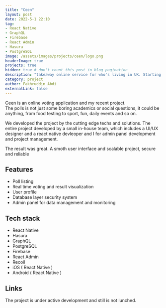 ```yaml
---
title: "Ceen"
layout: post
date: 2022-5-1 22:10
tag: 
- React Native
- GraphQL
- Firebase
- React Admin
- Hasura
- PostgreSQL
image: /assets/images/projects/ceen/logo.png
headerImage: true
projects: true
hidden: true # don't count this post in blog pagination
description: "takeaway online service for who's living in UK. Starting from leeds city"
category: project
author: Fakhruddin Abdi
externalLink: false
---
```


Ceen is an online voting application and my recent project.
<br/>The polls is not just some boring academics or social questions, it could be anything, from food testing to sport, fun, daily events and so on.

We developed the project by the cutting edge techs and solutions.
The entire project developed by a small in-house team, which includes a UI/UX designer and a react native devleoper and I for admin panel development and project management.

The result was great. A smoth user interface and scalable project, secure and reliable


## Features
 - Poll listing
 - Real time voting and result visualization
 - User profile
 - Database layer security system
 - Admin panel for data management and monitoring


## Tech stack

- React Native
- Hasura
- GraphQL
- PostgreSQL
- Firebase
- React Admin
- Recoil
- iOS ( React Native )
- Android ( React Native )

## Links
The project is under active development and still is not lunched.